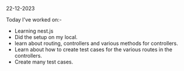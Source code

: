 22-12-2023

Today I've worked on:-

- Learning nest.js
- Did the setup on my local.
- learn about routing, controllers and various methods for controllers.
- Learn about how to create test cases for the various routes in the controllers.
- Create many test cases.
